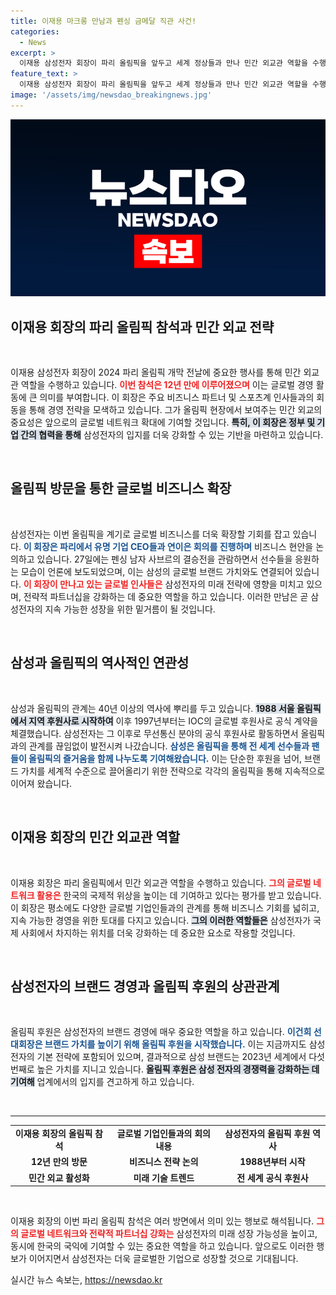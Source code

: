 ```yaml
---
title: 이재용 마크롱 만남과 펜싱 금메달 직관 사건!
categories:
  - News
excerpt: >
  이재용 삼성전자 회장이 파리 올림픽을 앞두고 세계 정상들과 만나 민간 외교관 역할을 수행하며 글로벌 경영의 물꼬를 트고 있습니다. 12년 만의 올림픽 현장 방문은 한국 기업의 위상을 높이는 중요한 기회가 될 것입니다.
feature_text: >
  이재용 삼성전자 회장이 파리 올림픽을 앞두고 세계 정상들과 만나 민간 외교관 역할을 수행하며 글로벌 경영의 물꼬를 트고 있습니다. 12년 만의 올림픽 현장 방문은 한국 기업의 위상을 높이는 중요한 기회가 될 것입니다.
image: '/assets/img/newsdao_breakingnews.jpg'
---
```


<p><img src="/assets/img/newsdao_breakingnews.jpg" alt="implanttips 속보" /></p>

<h2 data-ke-size="size26">이재용 회장의 파리 올림픽 참석과 민간 외교 전략</h2>

<p data-ke-size="size16">&nbsp;</p>

<p>이재용 삼성전자 회장이 2024 파리 올림픽 개막 전날에 중요한 행사를 통해 민간 외교관 역할을 수행하고 있습니다. <b><span style="color: #ee2323;">이번 참석은 12년 만에 이루어졌으며</span></b> 이는 글로벌 경영 활동에 큰 의미를 부여합니다. 이 회장은 주요 비즈니스 파트너 및 스포츠계 인사들과의 회동을 통해 경영 전략을 모색하고 있습니다. 그가 올림픽 현장에서 보여주는 민간 외교의 중요성은 앞으로의 글로벌 네트워크 확대에 기여할 것입니다. <b><span style="background-color: #21538527;">특히, 이 회장은 정부 및 기업 간의 협력을 통해</span></b> 삼성전자의 입지를 더욱 강화할 수 있는 기반을 마련하고 있습니다.  </p>

<p data-ke-size="size16">&nbsp;</p>

<h2 data-ke-size="size26">올림픽 방문을 통한 글로벌 비즈니스 확장</h2>

<p data-ke-size="size16">&nbsp;</p>

<p>삼성전자는 이번 올림픽을 계기로 글로벌 비즈니스를 더욱 확장할 기회를 잡고 있습니다. <b><span style="color: #1a5490;">이 회장은 파리에서 유명 기업 CEO들과 연이은 회의를 진행하며</span></b> 비즈니스 현안을 논의하고 있습니다. 27일에는 펜싱 남자 사브르의 결승전을 관람하면서 선수들을 응원하는 모습이 언론에 보도되었으며, 이는 삼성의 글로벌 브랜드 가치와도 연결되어 있습니다. <b><span style="color: #ee2323;">이 회장이 만나고 있는 글로벌 인사들은</span></b> 삼성전자의 미래 전략에 영향을 미치고 있으며, 전략적 파트너십을 강화하는 데 중요한 역할을 하고 있습니다. 이러한 만남은 곧 삼성전자의 지속 가능한 성장을 위한 밑거름이 될 것입니다.  </p>

<p data-ke-size="size16">&nbsp;</p>

<h2 data-ke-size="size26">삼성과 올림픽의 역사적인 연관성</h2>

<p data-ke-size="size16">&nbsp;</p>

<p>삼성과 올림픽의 관계는 40년 이상의 역사에 뿌리를 두고 있습니다. <b><span style="background-color: #21538527;">1988 서울 올림픽에서 지역 후원사로 시작하여</span></b> 이후 1997년부터는 IOC의 글로벌 후원사로 공식 계약을 체결했습니다. 삼성전자는 그 이후로 무선통신 분야의 공식 후원사로 활동하면서 올림픽과의 관계를 끊임없이 발전시켜 나갔습니다. <b><span style="color: #1a5490;">삼성은 올림픽을 통해 전 세계 선수들과 팬들이 올림픽의 즐거움을 함께 나누도록 기여해왔습니다.</span></b> 이는 단순한 후원을 넘어, 브랜드 가치를 세계적 수준으로 끌어올리기 위한 전략으로 각각의 올림픽을 통해 지속적으로 이어져 왔습니다.  </p>

<p data-ke-size="size16">&nbsp;</p>

<h2 data-ke-size="size26">이재용 회장의 민간 외교관 역할</h2>

<p data-ke-size="size16">&nbsp;</p>

<p>이재용 회장은 파리 올림픽에서 민간 외교관 역할을 수행하고 있습니다. <b><span style="color: #ee2323;">그의 글로벌 네트워크 활용은</span></b> 한국의 국제적 위상을 높이는 데 기여하고 있다는 평가를 받고 있습니다. 이 회장은 평소에도 다양한 글로벌 기업인들과의 관계를 통해 비즈니스 기회를 넓히고, 지속 가능한 경영을 위한 토대를 다지고 있습니다. <b><span style="background-color: #21538527;">그의 이러한 역할들은</span></b> 삼성전자가 국제 사회에서 차지하는 위치를 더욱 강화하는 데 중요한 요소로 작용할 것입니다. </p>

<p data-ke-size="size16">&nbsp;</p>

<h2 data-ke-size="size26">삼성전자의 브랜드 경영과 올림픽 후원의 상관관계</h2>

<p data-ke-size="size16">&nbsp;</p>

<p>올림픽 후원은 삼성전자의 브랜드 경영에 매우 중요한 역할을 하고 있습니다. <b><span style="color: #1a5490;">이건희 선대회장은 브랜드 가치를 높이기 위해 올림픽 후원을 시작했습니다.</span></b> 이는 지금까지도 삼성전자의 기본 전략에 포함되어 있으며, 결과적으로 삼성 브랜드는 2023년 세계에서 다섯 번째로 높은 가치를 지니고 있습니다. <b><span style="background-color: #21538527;">올림픽 후원은 삼성 전자의 경쟁력을 강화하는 데 기여해</span></b> 업계에서의 입지를 견고하게 하고 있습니다.  </p>

<p data-ke-size="size16">&nbsp;</p>

<hr />

<table style="width: 100%; border-collapse: collapse;">
<tr>
<td style="text-align: center; height: 17px;"><b>이재용 회장의 올림픽 참석</b></td>
<td style="text-align: center; height: 17px;"><b>글로벌 기업인들과의 회의 내용</b></td>
<td style="text-align: center; height: 17px;"><b>삼성전자의 올림픽 후원 역사</b></td>
</tr>
<tr>
<td style="text-align: center; height: 17px;"><b>12년 만의 방문</b></td>
<td style="text-align: center; height: 17px;"><b>비즈니스 전략 논의</b></td>
<td style="text-align: center; height: 17px;"><b>1988년부터 시작</b></td>
</tr>
<tr>
<td style="text-align: center; height: 17px;"><b>민간 외교 활성화</b></td>
<td style="text-align: center; height: 17px;"><b>미래 기술 트렌드</b></td>
<td style="text-align: center; height: 17px;"><b>전 세계 공식 후원사</b></td>
</tr>
</table>

<p data-ke-size="size16">&nbsp;</p>

<p>이재용 회장의 이번 파리 올림픽 참석은 여러 방면에서 의미 있는 행보로 해석됩니다. <b><span style="color: #ee2323;">그의 글로벌 네트워크와 전략적 파트너십 강화는</span></b> 삼성전자의 미래 성장 가능성을 높이고, 동시에 한국의 국익에 기여할 수 있는 중요한 역할을 하고 있습니다. 앞으로도 이러한 행보가 이어지면서 삼성전자는 더욱 글로벌한 기업으로 성장할 것으로 기대됩니다.</p>
실시간 뉴스 속보는, <a href="https://newsdao.kr" rel="dofollow">https://newsdao.kr</a>


